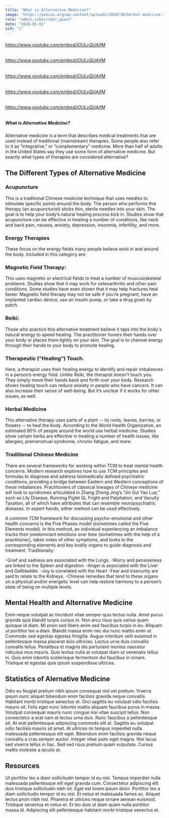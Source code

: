 ```yaml
---
title: "What is Alternative Medicine?"
image: "https://pancan.org/wp-content/uploads/2018/10/herbal-medicine-733x450.jpg"
role: "admin,subscriber,guest"
date: "2020-01-01"
uid: "1"
---
```


###### https://www.youtube.com/embed/iOULvQUAjfM

###### https://www.youtube.com/embed/iOULvQUAjfM

###### https://www.youtube.com/embed/iOULvQUAjfM

###### https://www.youtube.com/embed/iOULvQUAjfM

###### https://www.youtube.com/embed/iOULvQUAjfM

##### What is Alternative Medicine?
Alternative medicine is a term that describes medical treatments that are used instead of traditional (mainstream) therapies. Some people also refer to it as “integrative,” or “complementary” medicine.
More than half of adults in the United States say they use some form of alternative medicine. But exactly 
what types of therapies are considered alternative?

## The Different Types of Alternative Medicine
### Acupuncture
This is a traditional Chinese medicine technique that uses needles to stimulate specific points around the body. The person who performs this therapy (an acupuncturist) sticks thin, sterile needles into your skin. The goal is to help your body’s natural healing process kick in. Studies show that acupuncture can be effective in treating a number of conditions, like neck and back pain, nausea, anxiety, depression, insomnia, infertility, and more.

### Energy Therapies
These focus on the energy fields many people believe exist in and around the body. Included in this category are:

### Magnetic Field Therapy:
This uses magnetic or electrical fields to treat a number of musculoskeletal problems. Studies show that it may work for osteoarthritis and other pain conditions. Some studies have even shown that it may help fractures heal faster. Magnetic field therapy may not be safe if you’re pregnant, have an implanted cardiac device, use an insulin pump, or take a drug given by patch.

### Reiki: 
 Those who practice this alternative treatment believe it taps into the body's natural energy to speed healing. The practitioner hovers their hands over your body or places them lightly on your skin. The goal is to channel energy through their hands to your body to promote healing. 

### Therapeutic (“Healing”) Touch. 
 
 Here, a therapist uses their healing energy to identify and repair imbalances in a person’s energy field. Unlike Reiki, the therapist doesn’t touch you. They simply move their hands back and forth over your body. Research shows healing touch can reduce anxiety in people who have cancers. It can also increase their sense of well-being. But it’s unclear if it works for other issues, as well.

### Herbal Medicine
This alternative therapy uses parts of a plant -- its roots, leaves, berries, or flowers -- to heal the body.
According to the World Health Organization, an estimated 80% of people around the world use herbal medicine. Studies show certain herbs are effective in treating a number of health issues, like allergies, premenstrual syndrome, chronic fatigue, and more.

### Traditional Chinese Medicine
There are several frameworks for working within TCM to treat mental health concerns. Modern research explores how to use TCM principles and formulas to diagnose and address biomedically defined psychiatric conditions, providing a bridge between Eastern and Western conceptions of these imbalances. Practitioners of classical lineages of Chinese medicine will look to syndromes articulated in Zhang Zhong Jing’s “Jin Gui Yao Lue,” such as Lily Disease, Running Piglet Qi, Fright and Palpitation, and Vacuity Taxation, all of which have attributes that can resemble neuropsychiatric diseases. In expert hands, either method can be used effectively.

A common TCM framework for discussing psycho-emotional and other health concerns is the Five Phases model (sometimes called the Five Elements model). In this method, an individual experiencing an imbalance tracks their predominant emotions over time (sometimes with the help of a practitioner), takes notes of other symptoms, and looks to the corresponding elements and key bodily organs to guide diagnosis and treatment. Traditionally:

-Grief and sadness are associated with the Lungs.
-Worry and pensiveness are linked to the Spleen and digestion.
-Anger is associated with the Liver and Gallbladder.
-Joy is correlated with the Heart
-Fear and insecurity are said to relate to the Kidneys.
-Chinese remedies that tend to these organs on a physical and/or energetic level can help restore harmony to a person’s state of being on multiple levels.

## Mental Health and Alternative Medicine
Enim neque volutpat ac tincidunt vitae semper quis lectus nulla. Amet purus gravida quis blandit turpis cursus in. Non arcu risus quis varius quam quisque id diam. Mi proin sed libero enim sed faucibus turpis in eu. Aliquam ut porttitor leo a diam. Blandit massa enim nec dui nunc mattis enim ut. Commodo sed egestas egestas fringilla. Augue interdum velit euismod in pellentesque massa placerat duis ultricies. Lectus urna duis convallis convallis tellus. Penatibus et magnis dis parturient montes nascetur ridiculus mus mauris. Quis lectus nulla at volutpat diam ut venenatis tellus in. Quis enim lobortis scelerisque fermentum dui faucibus in ornare. Tristique et egestas quis ipsum suspendisse ultrices.

## Statistics of Alernative Medicine

Odio eu feugiat pretium nibh ipsum consequat nisl vel pretium. Viverra ipsum nunc aliquet bibendum enim facilisis gravida neque convallis. Habitant morbi tristique senectus et. Orci sagittis eu volutpat odio facilisis mauris sit. Felis eget nunc lobortis mattis aliquam faucibus purus in massa. Volutpat consequat mauris nunc congue nisi vitae suscipit tellus. Non consectetur a erat nam at lectus urna duis. Nunc faucibus a pellentesque sit. At erat pellentesque adipiscing commodo elit at. Sagittis eu volutpat odio facilisis mauris sit amet. At ultrices mi tempus imperdiet nulla malesuada pellentesque elit eget. Bibendum enim facilisis gravida neque convallis a cras semper auctor. Integer vitae justo eget magna. Nisi lacus sed viverra tellus in hac. Sed sed risus pretium quam vulputate. Cursus mattis molestie a iaculis at.

## Resources

Ut porttitor leo a diam sollicitudin tempor id eu nisl. Tempus imperdiet nulla malesuada pellentesque elit eget gravida cum. Consectetur adipiscing elit duis tristique sollicitudin nibh sit. Eget est lorem ipsum dolor. Porttitor leo a diam sollicitudin tempor id eu nisl. Et netus et malesuada fames ac. Aliquet lectus proin nibh nisl. Pharetra et ultrices neque ornare aenean euismod. Tristique senectus et netus et. Et leo duis ut diam quam nulla porttitor massa id. Adipiscing elit pellentesque habitant morbi tristique senectus et.
